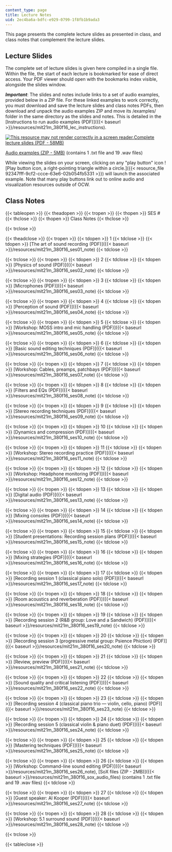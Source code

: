 ```yaml
---
content_type: page
title: Lecture Notes
uid: 2ec4ba6a-bdfc-e929-0799-1f8fb1b9ada3
---
```


This page presents the complete lecture slides as presented in class, and class notes that complement the lecture slides.

Lecture Slides
--------------

The complete set of lecture slides is given here compiled in a single file. Within the file, the start of each lecture is bookmarked for ease of direct access. Your PDF viewer should open with the bookmarks index visible, alongside the slides window.

_**Important**_: The slides and notes include links to a set of audio examples, provided below in a ZIP file. For these linked examples to work correctly, you must download and save the lecture slides and class notes PDFs, then download and unpack the audio examples ZIP and move its /examples/ folder in the same directory as the slides and notes. This is detailed in the [Instructions to run audio examples (PDF)]({{< baseurl >}}/resources/mit21m_380f16_lec_instructions).

[![This resource may not render correctly in a screen reader.](/images/inacessible.gif)Complete lecture slides (PDF - 58MB)](/ans7870/21m/21m.380/F16/MIT21M_380F16_lec_slides.pdf)

[Audio examples (ZIP - 5MB)](/ans7870/21m/21m.380/F16/MIT21M_380F16_examples.zip) (contains 1 .txt file and 19 .wav files)

While viewing the slides on your screen, clicking on any "play button" icon ![Play button icon, a right-pointing triangle within a circle.]({{< resource_file 92347fff-9cf2-ccce-63e6-02b054fb5331 >}}) will launch the associated example. Note that many play buttons link out to online audio and visualization resources outside of OCW.

Class Notes
-----------

{{< tableopen >}}
{{< theadopen >}}
{{< tropen >}}
{{< thopen >}}
SES #
{{< thclose >}}
{{< thopen >}}
Class Notes
{{< thclose >}}

{{< trclose >}}

{{< theadclose >}}
{{< tropen >}}
{{< tdopen >}}
1
{{< tdclose >}}
{{< tdopen >}}
[The art of sound recording (PDF)]({{< baseurl >}}/resources/mit21m_380f16_ses01_note)
{{< tdclose >}}

{{< trclose >}}
{{< tropen >}}
{{< tdopen >}}
2
{{< tdclose >}}
{{< tdopen >}}
[Physics of sound (PDF)]({{< baseurl >}}/resources/mit21m_380f16_ses02_note)
{{< tdclose >}}

{{< trclose >}}
{{< tropen >}}
{{< tdopen >}}
3
{{< tdclose >}}
{{< tdopen >}}
[Microphones (PDF)]({{< baseurl >}}/resources/mit21m_380f16_ses03_note)
{{< tdclose >}}

{{< trclose >}}
{{< tropen >}}
{{< tdopen >}}
4
{{< tdclose >}}
{{< tdopen >}}
[Perception of sound (PDF)]({{< baseurl >}}/resources/mit21m_380f16_ses04_note)
{{< tdclose >}}

{{< trclose >}}
{{< tropen >}}
{{< tdopen >}}
5
{{< tdclose >}}
{{< tdopen >}}
[Workshop: MOSS intro and mic handling (PDF)]({{< baseurl >}}/resources/mit21m_380f16_ses05_note)
{{< tdclose >}}

{{< trclose >}}
{{< tropen >}}
{{< tdopen >}}
6
{{< tdclose >}}
{{< tdopen >}}
[Basic sound editing techniques (PDF)]({{< baseurl >}}/resources/mit21m_380f16_ses06_note)
{{< tdclose >}}

{{< trclose >}}
{{< tropen >}}
{{< tdopen >}}
7
{{< tdclose >}}
{{< tdopen >}}
[Workshop: Cables, preamps, patchbays (PDF)]({{< baseurl >}}/resources/mit21m_380f16_ses07_note)
{{< tdclose >}}

{{< trclose >}}
{{< tropen >}}
{{< tdopen >}}
8
{{< tdclose >}}
{{< tdopen >}}
[Filters and EQs (PDF)]({{< baseurl >}}/resources/mit21m_380f16_ses08_note)
{{< tdclose >}}

{{< trclose >}}
{{< tropen >}}
{{< tdopen >}}
9
{{< tdclose >}}
{{< tdopen >}}
[Stereo recording techniques (PDF)]({{< baseurl >}}/resources/mit21m_380f16_ses09_note)
{{< tdclose >}}

{{< trclose >}}
{{< tropen >}}
{{< tdopen >}}
10
{{< tdclose >}}
{{< tdopen >}}
[Dynamics and compression (PDF)]({{< baseurl >}}/resources/mit21m_380f16_ses10_note)
{{< tdclose >}}

{{< trclose >}}
{{< tropen >}}
{{< tdopen >}}
11
{{< tdclose >}}
{{< tdopen >}}
[Workshop: Stereo recording practice (PDF)]({{< baseurl >}}/resources/mit21m_380f16_ses11_note)
{{< tdclose >}}

{{< trclose >}}
{{< tropen >}}
{{< tdopen >}}
12
{{< tdclose >}}
{{< tdopen >}}
[Workshop: Headphone monitoring (PDF)]({{< baseurl >}}/resources/mit21m_380f16_ses12_note)
{{< tdclose >}}

{{< trclose >}}
{{< tropen >}}
{{< tdopen >}}
13
{{< tdclose >}}
{{< tdopen >}}
[Digital audio (PDF)]({{< baseurl >}}/resources/mit21m_380f16_ses13_note)
{{< tdclose >}}

{{< trclose >}}
{{< tropen >}}
{{< tdopen >}}
14
{{< tdclose >}}
{{< tdopen >}}
[Mixing consoles (PDF)]({{< baseurl >}}/resources/mit21m_380f16_ses14_note)
{{< tdclose >}}

{{< trclose >}}
{{< tropen >}}
{{< tdopen >}}
15
{{< tdclose >}}
{{< tdopen >}}
[Student presentations: Recording session plans (PDF)]({{< baseurl >}}/resources/mit21m_380f16_ses15_note) 
{{< tdclose >}}

{{< trclose >}}
{{< tropen >}}
{{< tdopen >}}
16
{{< tdclose >}}
{{< tdopen >}}
[Mixing strategies (PDF)]({{< baseurl >}}/resources/mit21m_380f16_ses16_note)
{{< tdclose >}}

{{< trclose >}}
{{< tropen >}}
{{< tdopen >}}
17
{{< tdclose >}}
{{< tdopen >}}
[Recording session 1 (classical piano solo) (PDF)]({{< baseurl >}}/resources/mit21m_380f16_ses17_note)
{{< tdclose >}}

{{< trclose >}}
{{< tropen >}}
{{< tdopen >}}
18
{{< tdclose >}}
{{< tdopen >}}
[Room acoustics and reverberation (PDF)]({{< baseurl >}}/resources/mit21m_380f16_ses18_note)
{{< tdclose >}}

{{< trclose >}}
{{< tropen >}}
{{< tdopen >}}
19
{{< tdclose >}}
{{< tdopen >}}
[Recording session 2 (R&B group: Love and a Sandwich) (PDF)]({{< baseurl >}}/resources/mit21m_380f16_ses19_note)
{{< tdclose >}}

{{< trclose >}}
{{< tropen >}}
{{< tdopen >}}
20
{{< tdclose >}}
{{< tdopen >}}
[Recording session 3 (progressive metal group: Psience Phiction) (PDF)]({{< baseurl >}}/resources/mit21m_380f16_ses20_note)
{{< tdclose >}}

{{< trclose >}}
{{< tropen >}}
{{< tdopen >}}
21
{{< tdclose >}}
{{< tdopen >}}
[Review, preview (PDF)]({{< baseurl >}}/resources/mit21m_380f16_ses21_note)
{{< tdclose >}}

{{< trclose >}}
{{< tropen >}}
{{< tdopen >}}
22
{{< tdclose >}}
{{< tdopen >}}
[Sound quality and critical listening (PDF)]({{< baseurl >}}/resources/mit21m_380f16_ses22_note)
{{< tdclose >}}

{{< trclose >}}
{{< tropen >}}
{{< tdopen >}}
23
{{< tdclose >}}
{{< tdopen >}}
[Recording session 4 (classical piano trio — violin, cello, piano) (PDF)]({{< baseurl >}}/resources/mit21m_380f16_ses23_note)
{{< tdclose >}}

{{< trclose >}}
{{< tropen >}}
{{< tdopen >}}
24
{{< tdclose >}}
{{< tdopen >}}
[Recording session 5 (classical violin & piano duet) (PDF)]({{< baseurl >}}/resources/mit21m_380f16_ses24_note)
{{< tdclose >}}

{{< trclose >}}
{{< tropen >}}
{{< tdopen >}}
25
{{< tdclose >}}
{{< tdopen >}}
[Mastering techniques (PDF)]({{< baseurl >}}/resources/mit21m_380f16_ses25_note)
{{< tdclose >}}

{{< trclose >}}
{{< tropen >}}
{{< tdopen >}}
26
{{< tdclose >}}
{{< tdopen >}}
[Workshop: Command-line sound editing (PDF)]({{< baseurl >}}/resources/mit21m_380f16_ses26_note), [SoX files (ZIP - 2MB)]({{< baseurl >}}/resources/mit21m_380f16_sox_audio_files) (contains 1 .txt file and 19 .wav files)
{{< tdclose >}}

{{< trclose >}}
{{< tropen >}}
{{< tdopen >}}
27
{{< tdclose >}}
{{< tdopen >}}
[Guest speaker: Al Kooper (PDF)]({{< baseurl >}}/resources/mit21m_380f16_ses27_note)
{{< tdclose >}}

{{< trclose >}}
{{< tropen >}}
{{< tdopen >}}
28
{{< tdclose >}}
{{< tdopen >}}
[Workshop: 5.1 surround sound (PDF)]({{< baseurl >}}/resources/mit21m_380f16_ses28_note)
{{< tdclose >}}

{{< trclose >}}

{{< tableclose >}}